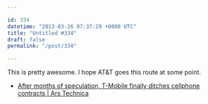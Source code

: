 ```yaml
---

id: 334
datetime: "2013-03-26 07:37:29 +0000 UTC"
title: "Untitled #334"
draft: false
permalink: "/post/334"

---
```


This is pretty awesome. I hope AT&T goes this route at some point. 

 
 * [After months of speculation, T-Mobile finally ditches cellphone contracts | Ars Technica](http://arstechnica.com/business/2013/03/after-months-of-speculation-t-mobile-finally-ditches-cellphone-contracts/)


